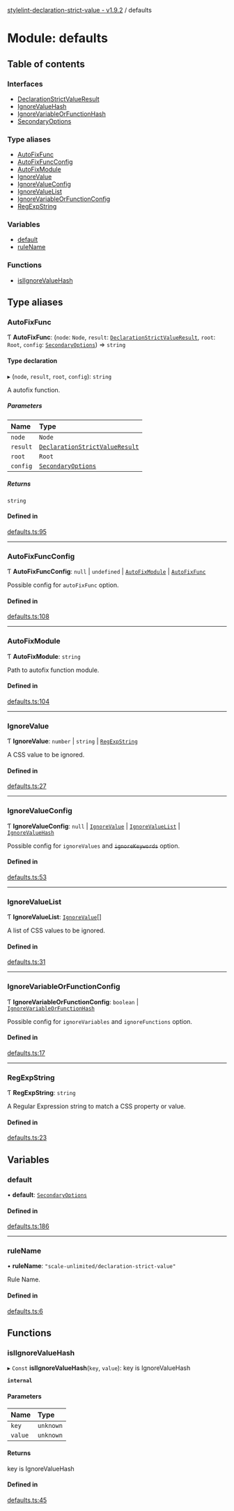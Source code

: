 [stylelint-declaration-strict-value - v1.9.2](../README.md) / defaults

# Module: defaults

## Table of contents

### Interfaces

- [DeclarationStrictValueResult](../interfaces/defaults.DeclarationStrictValueResult.md)
- [IgnoreValueHash](../interfaces/defaults.IgnoreValueHash.md)
- [IgnoreVariableOrFunctionHash](../interfaces/defaults.IgnoreVariableOrFunctionHash.md)
- [SecondaryOptions](../interfaces/defaults.SecondaryOptions.md)

### Type aliases

- [AutoFixFunc](defaults.md#autofixfunc)
- [AutoFixFuncConfig](defaults.md#autofixfuncconfig)
- [AutoFixModule](defaults.md#autofixmodule)
- [IgnoreValue](defaults.md#ignorevalue)
- [IgnoreValueConfig](defaults.md#ignorevalueconfig)
- [IgnoreValueList](defaults.md#ignorevaluelist)
- [IgnoreVariableOrFunctionConfig](defaults.md#ignorevariableorfunctionconfig)
- [RegExpString](defaults.md#regexpstring)

### Variables

- [default](defaults.md#default)
- [ruleName](defaults.md#rulename)

### Functions

- [isIIgnoreValueHash](defaults.md#isiignorevaluehash)

## Type aliases

### AutoFixFunc

Ƭ **AutoFixFunc**: (`node`: `Node`, `result`: [`DeclarationStrictValueResult`](../interfaces/defaults.DeclarationStrictValueResult.md), `root`: `Root`, `config`: [`SecondaryOptions`](../interfaces/defaults.SecondaryOptions.md)) => `string`

#### Type declaration

▸ (`node`, `result`, `root`, `config`): `string`

A autofix function.

##### Parameters

| Name | Type |
| :------ | :------ |
| `node` | `Node` |
| `result` | [`DeclarationStrictValueResult`](../interfaces/defaults.DeclarationStrictValueResult.md) |
| `root` | `Root` |
| `config` | [`SecondaryOptions`](../interfaces/defaults.SecondaryOptions.md) |

##### Returns

`string`

#### Defined in

[defaults.ts:95](https://github.com/AndyOGo/stylelint-declaration-strict-value/blob/b5739c9/src/defaults.ts#L95)

___

### AutoFixFuncConfig

Ƭ **AutoFixFuncConfig**: ``null`` \| `undefined` \| [`AutoFixModule`](defaults.md#autofixmodule) \| [`AutoFixFunc`](defaults.md#autofixfunc)

Possible config for `autoFixFunc` option.

#### Defined in

[defaults.ts:108](https://github.com/AndyOGo/stylelint-declaration-strict-value/blob/b5739c9/src/defaults.ts#L108)

___

### AutoFixModule

Ƭ **AutoFixModule**: `string`

Path to autofix function module.

#### Defined in

[defaults.ts:104](https://github.com/AndyOGo/stylelint-declaration-strict-value/blob/b5739c9/src/defaults.ts#L104)

___

### IgnoreValue

Ƭ **IgnoreValue**: `number` \| `string` \| [`RegExpString`](defaults.md#regexpstring)

A CSS value to be ignored.

#### Defined in

[defaults.ts:27](https://github.com/AndyOGo/stylelint-declaration-strict-value/blob/b5739c9/src/defaults.ts#L27)

___

### IgnoreValueConfig

Ƭ **IgnoreValueConfig**: ``null`` \| [`IgnoreValue`](defaults.md#ignorevalue) \| [`IgnoreValueList`](defaults.md#ignorevaluelist) \| [`IgnoreValueHash`](../interfaces/defaults.IgnoreValueHash.md)

Possible config for `ignoreValues` and ~~`ignoreKeywords`~~ option.

#### Defined in

[defaults.ts:53](https://github.com/AndyOGo/stylelint-declaration-strict-value/blob/b5739c9/src/defaults.ts#L53)

___

### IgnoreValueList

Ƭ **IgnoreValueList**: [`IgnoreValue`](defaults.md#ignorevalue)[]

A list of CSS values to be ignored.

#### Defined in

[defaults.ts:31](https://github.com/AndyOGo/stylelint-declaration-strict-value/blob/b5739c9/src/defaults.ts#L31)

___

### IgnoreVariableOrFunctionConfig

Ƭ **IgnoreVariableOrFunctionConfig**: `boolean` \| [`IgnoreVariableOrFunctionHash`](../interfaces/defaults.IgnoreVariableOrFunctionHash.md)

Possible config for `ignoreVariables` and `ignoreFunctions` option.

#### Defined in

[defaults.ts:17](https://github.com/AndyOGo/stylelint-declaration-strict-value/blob/b5739c9/src/defaults.ts#L17)

___

### RegExpString

Ƭ **RegExpString**: `string`

A Regular Expression string to match a CSS property or value.

#### Defined in

[defaults.ts:23](https://github.com/AndyOGo/stylelint-declaration-strict-value/blob/b5739c9/src/defaults.ts#L23)

## Variables

### default

• **default**: [`SecondaryOptions`](../interfaces/defaults.SecondaryOptions.md)

#### Defined in

[defaults.ts:186](https://github.com/AndyOGo/stylelint-declaration-strict-value/blob/b5739c9/src/defaults.ts#L186)

___

### ruleName

• **ruleName**: ``"scale-unlimited/declaration-strict-value"``

Rule Name.

#### Defined in

[defaults.ts:6](https://github.com/AndyOGo/stylelint-declaration-strict-value/blob/b5739c9/src/defaults.ts#L6)

## Functions

### isIIgnoreValueHash

▸ `Const` **isIIgnoreValueHash**(`key`, `value`): key is IgnoreValueHash

**`internal`**

#### Parameters

| Name | Type |
| :------ | :------ |
| `key` | `unknown` |
| `value` | `unknown` |

#### Returns

key is IgnoreValueHash

#### Defined in

[defaults.ts:45](https://github.com/AndyOGo/stylelint-declaration-strict-value/blob/b5739c9/src/defaults.ts#L45)
